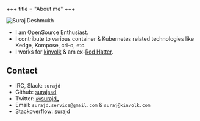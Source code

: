 +++
title = "About me"
+++

![Suraj Deshmukh](https://github.com/surajssd.png)

- I am OpenSource Enthusiast.
- I contribute to various container & Kubernetes related technologies like Kedge, Kompose, cri-o, etc.
- I works for [kinvolk](https://twitter.com/kinvolkio) & am ex-[Red Hatter](https://twitter.com/redhat).

## Contact

- IRC, Slack: `surajd`
- Github: [surajssd](https://github.com/surajssd/)
- Twitter: [@surajd_](https://twitter.com/surajd_)
- Email: `surajd.service@gmail.com` & `suraj@kinvolk.com`
- Stackoverflow: [surajd](https://stackoverflow.com/users/3848679/surajd)
